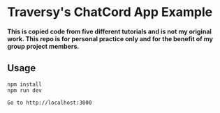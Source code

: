 # Traversy's ChatCord App Example
**This is copied code from five different tutorials and is not my original work. This repo is for personal practice only and for the benefit of my group project members.**

## Usage
```
npm install
npm run dev

Go to http://localhost:3000
```